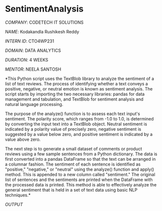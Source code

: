 # SentimentAnalysis

*COMPANY*: CODETECH IT SOLUTIONS

*NAME*: Kodakandla Rushikesh Reddy

*INTERN ID*: CTO4WP231

*DOMAIN*: DATA ANALYTICS

*DURATION*: 4 WEEKS

*MENTOR*: NEELA SANTOSH

*This Python script uses the TextBlob library to analyze the sentiment of a list of text reviews. The process of identifying whether a text conveys a positive, negative, or neutral emotion is known as sentiment analysis. The script starts by importing the two necessary libraries: pandas for data management and tabulation, and TextBlob for sentiment analysis and natural language processing.

The purpose of the analyze() function is to assess each text input's sentiment. The polarity score, which ranges from -1.0 to 1.0, is determined by converting the input text into a TextBlob object. Neutral sentiment is indicated by a polarity value of precisely zero, negative sentiment is suggested by a value below zero, and positive sentiment is indicated by a value above zero.

The next step is to generate a small dataset of comments or product reviews using a few sample sentences from a Python dictionary. The data is first converted into a pandas DataFrame so that the text can be arranged in a columnar fashion. The sentiment of each sentence is identified as "positive," "negative," or "neutral" using the analyze() function and apply() method. This is appended to a new column called "sentiment." The original list of sentences and the sentiments are printed when the DataFrame with the processed data is printed. This method is able to effectively analyze the general sentiment that is held in a set of text data using basic NLP techniques.*

*OUTPUT*
